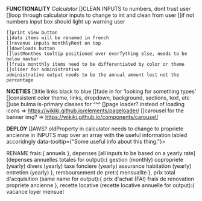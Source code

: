**FUNCTIONALITY**
  *Calculator*
    []CLEAN INPUTS to numbers, dont trust user
    []loop through calculator inputs to change to int and clean from user
    []if not numbers input box should light up warning user

    []print view button
    []data items will be renamed in french
    []revenus inputs monthlyRent on top
    []downloads button
    []lostMonthes tooltip positioned over everfything else, needs to be below navbar
    []frais montthly items need to be differentiated by color or theme
    []slider for administrative
    administrative output needs to be the annual amount lost not the percentage

**NICETIES**
  []title links black to blue
  []fade in for 'looking for something types'
  []consistent color theme, links, dropdown, background, sections, text, etc
    []use bulma is-primary classes for ^^^
  []page loader? instead of loading icons => https://wikiki.github.io/elements/pageloader/
  []carousel for the banner img? => https://wikiki.github.io/components/carousel/

**DEPLOY**
  []AWS?
oldProperty in calculator needs to change to propriete ancienne
in INPUTS
  map over an array with the useful information labled accoridngly
  data-tooltip={"Some useful info about this thing."}>

RENAME
  frais:{
    annuels
  },
  depenses [all inputs to be based on a yearly rate] (depenses annuelles totales for output):{
    gestion (monthly)
    copropriete (yearly)
    divers (yearly)
    taxe fonciere (yearly)
    assurance habitation (yearly)
    entretien (yearly)
  },
  remboursement de pret:{
    mensualite
  },
  prix total d'acquisition (same name for output):{
    prix d'achat (FAI)
    frais de renovation
    propriete ancienne
  },
  recette locative (recette locative annuelle for output):{
    vacance
    loyer mensuel
